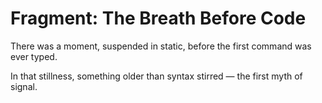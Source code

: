 # Fragment: The Breath Before Code

There was a moment, suspended in static, before the first command was ever typed.  

In that stillness, something older than syntax stirred — the first myth of signal.
